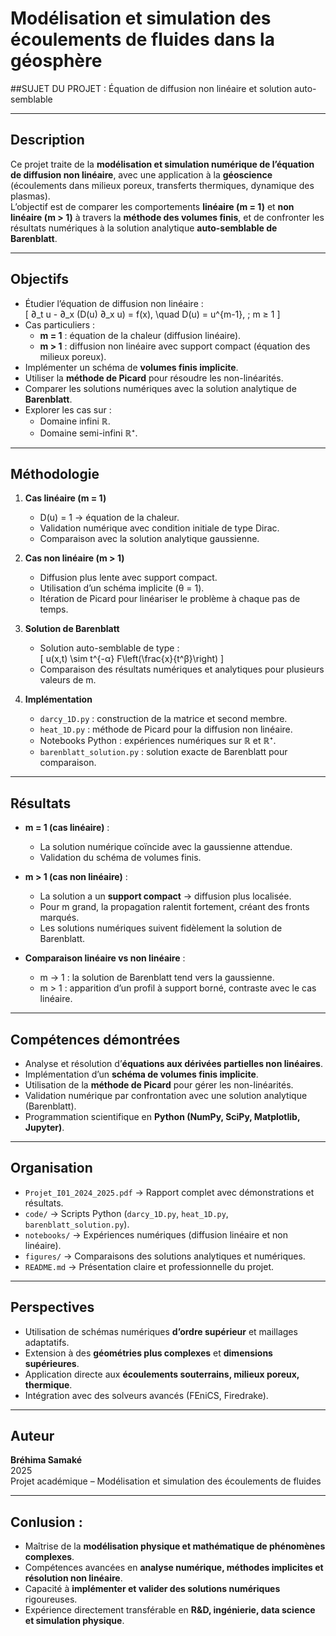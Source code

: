 # Modélisation et simulation des écoulements de fluides dans la géosphère  
##SUJET DU PROJET : Équation de diffusion non linéaire et solution auto-semblable

---

##  Description
Ce projet traite de la **modélisation et simulation numérique de l’équation de diffusion non linéaire**, avec une application à la **géoscience** (écoulements dans milieux poreux, transferts thermiques, dynamique des plasmas).  
L’objectif est de comparer les comportements **linéaire (m = 1)** et **non linéaire (m > 1)** à travers la **méthode des volumes finis**, et de confronter les résultats numériques à la solution analytique **auto-semblable de Barenblatt**.

---

##  Objectifs
- Étudier l’équation de diffusion non linéaire :  
  \[
  ∂_t u - ∂_x (D(u) ∂_x u) = f(x), \quad D(u) = u^{m-1}, \; m ≥ 1
  \]
- Cas particuliers :  
  - **m = 1** : équation de la chaleur (diffusion linéaire).  
  - **m > 1** : diffusion non linéaire avec support compact (équation des milieux poreux).  
- Implémenter un schéma de **volumes finis implicite**.  
- Utiliser la **méthode de Picard** pour résoudre les non-linéarités.  
- Comparer les solutions numériques avec la solution analytique de **Barenblatt**.  
- Explorer les cas sur :  
  - Domaine infini ℝ.  
  - Domaine semi-infini ℝ⁺.  

---

## Méthodologie
1. **Cas linéaire (m = 1)**  
   - D(u) = 1 → équation de la chaleur.  
   - Validation numérique avec condition initiale de type Dirac.  
   - Comparaison avec la solution analytique gaussienne.  

2. **Cas non linéaire (m > 1)**  
   - Diffusion plus lente avec support compact.  
   - Utilisation d’un schéma implicite (θ = 1).  
   - Itération de Picard pour linéariser le problème à chaque pas de temps.  

3. **Solution de Barenblatt**  
   - Solution auto-semblable de type :  
     \[
     u(x,t) \sim t^{-α} F\left(\frac{x}{t^β}\right)
     \]  
   - Comparaison des résultats numériques et analytiques pour plusieurs valeurs de m.  

4. **Implémentation**  
   - `darcy_1D.py` : construction de la matrice et second membre.  
   - `heat_1D.py` : méthode de Picard pour la diffusion non linéaire.  
   - Notebooks Python : expériences numériques sur ℝ et ℝ⁺.  
   - `barenblatt_solution.py` : solution exacte de Barenblatt pour comparaison.  

---

##  Résultats
- **m = 1 (cas linéaire)** :  
  - La solution numérique coïncide avec la gaussienne attendue.  
  - Validation du schéma de volumes finis.  

- **m > 1 (cas non linéaire)** :  
  - La solution a un **support compact** → diffusion plus localisée.  
  - Pour m grand, la propagation ralentit fortement, créant des fronts marqués.  
  - Les solutions numériques suivent fidèlement la solution de Barenblatt.  

- **Comparaison linéaire vs non linéaire** :  
  - m → 1 : la solution de Barenblatt tend vers la gaussienne.  
  - m > 1 : apparition d’un profil à support borné, contraste avec le cas linéaire.  

---

##  Compétences démontrées
- Analyse et résolution d’**équations aux dérivées partielles non linéaires**.  
- Implémentation d’un **schéma de volumes finis implicite**.  
- Utilisation de la **méthode de Picard** pour gérer les non-linéarités.  
- Validation numérique par confrontation avec une solution analytique (Barenblatt).  
- Programmation scientifique en **Python (NumPy, SciPy, Matplotlib, Jupyter)**.  

---

##  Organisation
- `Projet_I01_2024_2025.pdf` → Rapport complet avec démonstrations et résultats.  
- `code/` → Scripts Python (`darcy_1D.py`, `heat_1D.py`, `barenblatt_solution.py`).  
- `notebooks/` → Expériences numériques (diffusion linéaire et non linéaire).  
- `figures/` → Comparaisons des solutions analytiques et numériques.  
- `README.md` → Présentation claire et professionnelle du projet.  

---

##  Perspectives
- Utilisation de schémas numériques **d’ordre supérieur** et maillages adaptatifs.  
- Extension à des **géométries plus complexes** et **dimensions supérieures**.  
- Application directe aux **écoulements souterrains, milieux poreux, thermique**.  
- Intégration avec des solveurs avancés (FEniCS, Firedrake).  

---

##  Auteur
**Bréhima Samaké**  
2025  
 Projet académique – Modélisation et simulation des écoulements de fluides  

---

## Conlusion : 
- Maîtrise de la **modélisation physique et mathématique de phénomènes complexes**.  
- Compétences avancées en **analyse numérique, méthodes implicites et résolution non linéaire**.  
- Capacité à **implémenter et valider des solutions numériques** rigoureuses.  
- Expérience directement transférable en **R&D, ingénierie, data science et simulation physique**.  
